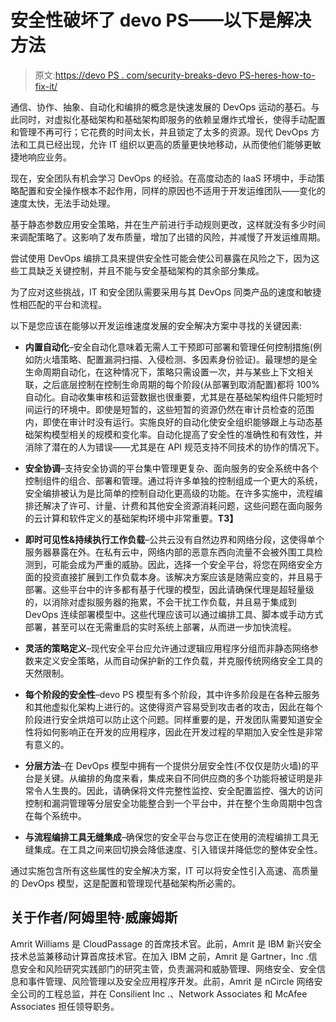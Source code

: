 # 安全性破坏了 devo PS——以下是解决方法

> 原文:[https://devo PS . com/security-breaks-devo PS-heres-how-to-fix-it/](https://devops.com/security-breaks-devops-heres-how-to-fix-it/)

通信、协作、抽象、自动化和编排的概念是快速发展的 DevOps 运动的基石。与此同时，对虚拟化基础架构和基础架构即服务的依赖呈爆炸式增长，使得手动配置和管理不再可行；它花费的时间太长，并且锁定了太多的资源。现代 DevOps 方法和工具已经出现，允许 IT 组织以更高的质量更快地移动，从而使他们能够更敏捷地响应业务。

现在，安全团队有机会学习 DevOps 的经验。在高度动态的 IaaS 环境中，手动策略配置和安全操作根本不起作用，同样的原因也不适用于开发运维团队——变化的速度太快，无法手动处理。

基于静态参数应用安全策略，并在生产前进行手动规则更改，这样就没有多少时间来调配策略了。这影响了发布质量，增加了出错的风险，并减慢了开发运维周期。

尝试使用 DevOps 编排工具来提供安全性可能会使公司暴露在风险之下，因为这些工具缺乏关键控制，并且不能与安全基础架构的其余部分集成。

为了应对这些挑战，IT 和安全团队需要采用与其 DevOps 同类产品的速度和敏捷性相匹配的平台和流程。

以下是您应该在能够以开发运维速度发展的安全解决方案中寻找的关键因素:

*   **内置自动化**–安全自动化意味着无需人工干预即可部署和管理任何控制措施(例如防火墙策略、配置漏洞扫描、入侵检测、多因素身份验证)。最理想的是全生命周期自动化，在这种情况下，策略只需设置一次，并与某些上下文相关联，之后底层控制在控制生命周期的每个阶段(从部署到取消配置)都将 100%自动化。自动收集审核和运营数据也很重要，尤其是在基础架构组件只能短时间运行的环境中。即使是短暂的，这些短暂的资源仍然在审计员检查的范围内，即使在审计时没有运行。实施良好的自动化使安全组织能够跟上与动态基础架构模型相关的规模和变化率。自动化提高了安全性的准确性和有效性，并消除了潜在的人为错误——尤其是在 API 规范支持不同技术的协作的情况下。

*   **安全协调**–支持安全协调的平台集中管理更复杂、面向服务的安全系统中各个控制组件的组合、部署和管理。通过将许多单独的控制组成一个更大的系统，安全编排被认为是比简单的控制自动化更高级的功能。在许多实施中，流程编排还解决了许可、计量、计费和其他安全资源消耗问题，这些问题在面向服务的云计算和软件定义的基础架构环境中非常重要。**T3】**

*   **即时可见性&持续执行工作负载**–公共云没有自然边界和网络分段，这使得单个服务器暴露在外。在私有云中，网络内部的恶意东西向流量不会被外围工具检测到，可能会成为严重的威胁。因此，选择一个安全平台，将您在网络安全方面的投资直接扩展到工作负载本身。该解决方案应该是随需应变的，并且易于部署。这些平台中的许多都有基于代理的模型，因此请确保代理是超轻量级的，以消除对虚拟服务器的拖累，不会干扰工作负载，并且易于集成到 DevOps 连续部署模型中。这些代理应该可以通过编排工具、脚本或手动方式部署，甚至可以在无需重启的实时系统上部署，从而进一步加快流程。

*   **灵活的策略定义**–现代安全平台应允许通过逻辑应用程序分组而非静态网络参数来定义安全策略，从而自动保护新的工作负载，并克服传统网络安全工具的天然限制。

*   **每个阶段的安全性**–devo PS 模型有多个阶段，其中许多阶段是在各种云服务和其他虚拟化架构上进行的。这使得资产容易受到攻击者的攻击，因此在每个阶段进行安全烘焙可以防止这个问题。同样重要的是，开发团队需要知道安全性将如何影响正在开发的应用程序，因此在开发过程的早期加入安全性是非常有意义的。

*   **分层方法**–在 DevOps 模型中拥有一个提供分层安全性(不仅仅是防火墙)的平台是关键。从编排的角度来看，集成来自不同供应商的多个功能将被证明是非常令人生畏的。因此，请确保将文件完整性监控、安全配置监控、强大的访问控制和漏洞管理等分层安全功能整合到一个平台中，并在整个生命周期中包含在每个系统中。

*   **与流程编排工具无缝集成**–确保您的安全平台与您正在使用的流程编排工具无缝集成。在工具之间来回切换会降低速度、引入错误并降低您的整体安全性。

通过实施包含所有这些属性的安全解决方案，IT 可以将安全性引入高速、高质量的 DevOps 模型，这是配置和管理现代基础架构所必需的。

## 关于作者/阿姆里特·威廉姆斯

Amrit Williams 是 CloudPassage 的首席技术官。此前，Amrit 是 IBM 新兴安全技术总监兼移动计算首席技术官。在加入 IBM 之前，Amrit 是 Gartner，Inc .信息安全和风险研究实践部门的研究主管，负责漏洞和威胁管理、网络安全、安全信息和事件管理、风险管理以及安全应用程序开发。此前，Amrit 是 nCircle 网络安全公司的工程总监，并在 Consilient Inc .、Network Associates 和 McAfee Associates 担任领导职务。